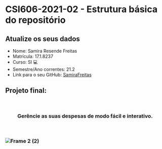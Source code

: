 # **CSI606-2021-02 - Estrutura básica do repositório**

## Atualize os seus dados

- Nome: Samira Resende Freitas 
- Matrícula: 17.1.8237
- Curso: SI 💻 
- Semestre/Ano correntes: 21.2
- Link para o seu GitHub: [SamiraFreitas](https://github.com/SamiraFreitas)

## Projeto final: 
<br>
<h3 align="center">
    Gerêncie as suas despesas de modo fácil e interativo. <h3>
<br>


![Frame 2 (2)](https://user-images.githubusercontent.com/73719899/172490809-b7f94c1e-f6dc-4299-bfb6-161b5031de3b.png)





